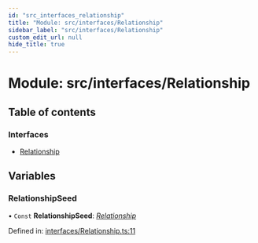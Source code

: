 ```yaml
---
id: "src_interfaces_relationship"
title: "Module: src/interfaces/Relationship"
sidebar_label: "src/interfaces/Relationship"
custom_edit_url: null
hide_title: true
---
```


# Module: src/interfaces/Relationship

## Table of contents

### Interfaces

- [Relationship](../interfaces/src_interfaces_relationship.relationship.md)

## Variables

### RelationshipSeed

• `Const` **RelationshipSeed**: [*Relationship*](../interfaces/src_interfaces_relationship.relationship.md)

Defined in: [interfaces/Relationship.ts:11](https://github.com/xr3ngine/xr3ngine/blob/a16a45d7e/packages/common/src/interfaces/Relationship.ts#L11)
